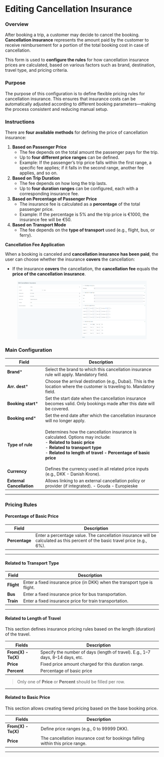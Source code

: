 # Editing Cancellation Insurance

### Overview

After booking a trip, a customer may decide to cancel the booking. **Cancellation insurance** represents the amount paid by the customer to receive reimbursement for a portion of the total booking cost in case of cancellation.

This form is used to **configure the rules** for how cancellation insurance prices are calculated, based on various factors such as brand, destination, travel type, and pricing criteria.

### Purpose

The purpose of this configuration is to define flexible pricing rules for cancellation insurance. This ensures that insurance costs can be automatically adjusted according to different booking parameters—making the process consistent and reducing manual setup.

### Instructions

There are **four available methods** for defining the price of cancellation insurance:

1. **Based on Passenger Price**
   * The fee depends on the total amount the passenger pays for the trip.
   * Up to **four different price ranges** can be defined.
   * Example: If the passenger’s trip price falls within the first range, a specific fee applies; if it falls in the second range, another fee applies, and so on.
2. **Based on Trip Duration**
   * The fee depends on how long the trip lasts.
   * Up to **four duration ranges** can be configured, each with a corresponding insurance fee.
3. **Based on Percentage of Passenger Price**
   * The insurance fee is calculated as a **percentage** of the total passenger price.
   * Example: If the percentage is 5% and the trip price is €1000, the insurance fee will be €50.
4. **Based on Transport Mode**
   * The fee depends on the **type of transport** used (e.g., flight, bus, or ferry).

**Cancellation Fee Application**

When a booking is canceled and **cancellation insurance has been paid**, the user can choose whether the insurance **covers** the cancellation:

* If the insurance **covers** the cancellation, the **cancellation fee** equals the **price of the cancellation insurance**.

<figure><img src="../.gitbook/assets/image (219).png" alt=""><figcaption></figcaption></figure>

### **Main Configuration**

| **Field**                 | **Description**                                                                                                                                                                                                                                                                                                         |
| ------------------------- | ----------------------------------------------------------------------------------------------------------------------------------------------------------------------------------------------------------------------------------------------------------------------------------------------------------------------- |
| **Brand**\*               | Select the brand to which this cancellation insurance rule will apply. Mandatory field.                                                                                                                                                                                                                                 |
| **Arr. dest**\*           | Choose the arrival destination (e.g., Dubai). This is the location where the customer is traveling to. Mandatory field.                                                                                                                                                                                                 |
| **Booking start**\*       | Set the start date when the cancellation insurance becomes valid. Only bookings made after this date will be covered.                                                                                                                                                                                                   |
| **Booking end**\*         | Set the end date after which the cancellation insurance will no longer apply.                                                                                                                                                                                                                                           |
| **Type of rule**          | <p>Determines how the cancellation insurance is calculated. Options may include:<br>- <strong>Related to basic price</strong><br>- <strong>Related to transport type</strong><br>- <strong>Related to length of travel                                                         - Percentage of basic price</strong></p> |
| **Currency**              | Defines the currency used in all related price inputs (e.g., DKK - Danish Krone).                                                                                                                                                                                                                                       |
| **External Cancellation** | Allows linking to an external cancellation policy or provider (if integrated).                                                              - Gouda                                                                                         - Europieske                                                                |

***

### **Pricing Rules**

#### **Percentage of Basic Price**

| **Field**      | **Description**                                                                                                               |
| -------------- | ----------------------------------------------------------------------------------------------------------------------------- |
| **Percentage** | Enter a percentage value. The cancellation insurance will be calculated as this percent of the basic travel price (e.g., 6%). |

***

#### **Related to Transport Type**

| **Field**  | **Description**                                                           |
| ---------- | ------------------------------------------------------------------------- |
| **Flight** | Enter a fixed insurance price (in DKK) when the transport type is flight. |
| **Bus**    | Enter a fixed insurance price for bus transportation.                     |
| **Train**  | Enter a fixed insurance price for train transportation.                   |

***

#### **Related to Length of Travel**

This section defines insurance pricing rules based on the length (duration) of the travel.

| **Fields**          | **Description**                                                                |
| ------------------- | ------------------------------------------------------------------------------ |
| **From(X) - To(X)** | Specify the number of days (length of travel). E.g., 1–7 days, 8–14 days, etc. |
| **Price**           | Fixed price amount charged for this duration range.                            |
| **Percent**         | Percentage of basic price                                                      |

> Only one of **Price** or **Percent** should be filled per row.

***

#### **Related to Basic Price**

This section allows creating tiered pricing based on the base booking price.

| **Fields**          | **Description**                                                               |
| ------------------- | ----------------------------------------------------------------------------- |
| **From(X) - To(X)** | Define price ranges (e.g., 0 to 99999 DKK).                                   |
| **Price**           | The cancellation insurance cost for bookings falling within this price range. |

***



